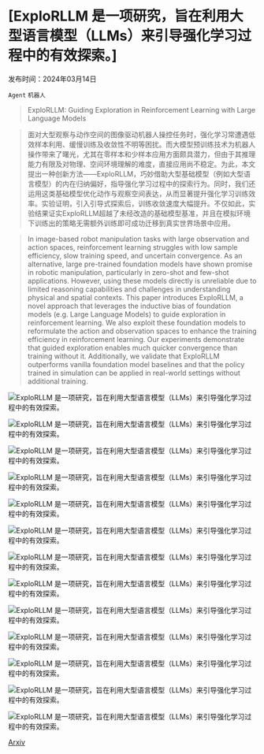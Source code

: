 # [ExploRLLM 是一项研究，旨在利用大型语言模型（LLMs）来引导强化学习过程中的有效探索。]

发布时间：2024年03月14日

`Agent` `机器人`

> ExploRLLM: Guiding Exploration in Reinforcement Learning with Large Language Models

> 面对大型观察与动作空间的图像驱动机器人操控任务时，强化学习常遭遇低效样本利用、缓慢训练及收敛性不明等困扰。而大模型预训练技术为机器人操作带来了曙光，尤其在零样本和少样本应用方面颇具潜力，但由于其推理能力有限及对物理、空间环境理解的难度，直接应用尚不稳定。为此，本文提出一种创新方法——ExploRLLM，巧妙借助大型基础模型（例如大型语言模型）的内在归纳偏好，指导强化学习过程中的探索行为。同时，我们还运用这类基础模型优化动作与观察空间表达，从而显著提升强化学习训练效率。实验证明，引入引导式探索后，训练收敛速度大幅提升。不仅如此，实验结果证实ExploRLLM超越了未经改造的基础模型基准，并且在模拟环境下训练出的策略无需额外训练即可成功迁移到真实世界场景中应用。

> In image-based robot manipulation tasks with large observation and action spaces, reinforcement learning struggles with low sample efficiency, slow training speed, and uncertain convergence. As an alternative, large pre-trained foundation models have shown promise in robotic manipulation, particularly in zero-shot and few-shot applications. However, using these models directly is unreliable due to limited reasoning capabilities and challenges in understanding physical and spatial contexts. This paper introduces ExploRLLM, a novel approach that leverages the inductive bias of foundation models (e.g. Large Language Models) to guide exploration in reinforcement learning. We also exploit these foundation models to reformulate the action and observation spaces to enhance the training efficiency in reinforcement learning. Our experiments demonstrate that guided exploration enables much quicker convergence than training without it. Additionally, we validate that ExploRLLM outperforms vanilla foundation model baselines and that the policy trained in simulation can be applied in real-world settings without additional training.

![ExploRLLM 是一项研究，旨在利用大型语言模型（LLMs）来引导强化学习过程中的有效探索。](../../../paper_images/2403.09583/x1.png)

![ExploRLLM 是一项研究，旨在利用大型语言模型（LLMs）来引导强化学习过程中的有效探索。](../../../paper_images/2403.09583/x2.png)

![ExploRLLM 是一项研究，旨在利用大型语言模型（LLMs）来引导强化学习过程中的有效探索。](../../../paper_images/2403.09583/x3.png)

![ExploRLLM 是一项研究，旨在利用大型语言模型（LLMs）来引导强化学习过程中的有效探索。](../../../paper_images/2403.09583/x4.png)

![ExploRLLM 是一项研究，旨在利用大型语言模型（LLMs）来引导强化学习过程中的有效探索。](../../../paper_images/2403.09583/x5.png)

![ExploRLLM 是一项研究，旨在利用大型语言模型（LLMs）来引导强化学习过程中的有效探索。](../../../paper_images/2403.09583/x6.png)

![ExploRLLM 是一项研究，旨在利用大型语言模型（LLMs）来引导强化学习过程中的有效探索。](../../../paper_images/2403.09583/simu1.png)

![ExploRLLM 是一项研究，旨在利用大型语言模型（LLMs）来引导强化学习过程中的有效探索。](../../../paper_images/2403.09583/simu2.png)

![ExploRLLM 是一项研究，旨在利用大型语言模型（LLMs）来引导强化学习过程中的有效探索。](../../../paper_images/2403.09583/x7.png)

![ExploRLLM 是一项研究，旨在利用大型语言模型（LLMs）来引导强化学习过程中的有效探索。](../../../paper_images/2403.09583/x8.png)

![ExploRLLM 是一项研究，旨在利用大型语言模型（LLMs）来引导强化学习过程中的有效探索。](../../../paper_images/2403.09583/socratic2.png)

![ExploRLLM 是一项研究，旨在利用大型语言模型（LLMs）来引导强化学习过程中的有效探索。](../../../paper_images/2403.09583/robot.png)

![ExploRLLM 是一项研究，旨在利用大型语言模型（LLMs）来引导强化学习过程中的有效探索。](../../../paper_images/2403.09583/x9.png)

[Arxiv](https://arxiv.org/abs/2403.09583)
